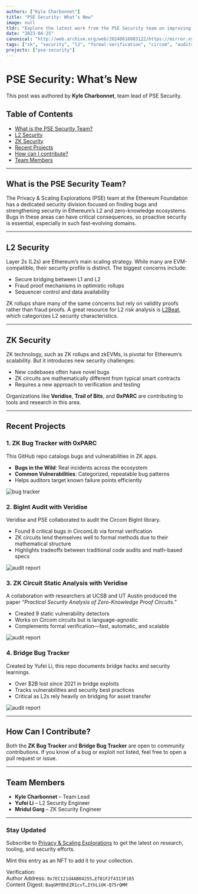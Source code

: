 ```yaml
---
authors: ["Kyle Charbonnet"]
title: "PSE Security: What’s New"
image: null
tldr: "Explore the latest work from the PSE Security team on improving L2 and ZK security across Ethereum. Learn about tools like the ZK Bug Tracker, Bridge Bug Tracker, and advances in static analysis and formal verification."
date: "2023-04-25"
canonical: "http://web.archive.org/web/20240616003122/https://mirror.xyz/privacy-scaling-explorations.eth/BaqGMfBhEZR1cvTJlA9E3Xu5ZhD7IthLiUK-Q75rQMM"
tags: ["zk", "security", "l2", "formal-verification", "circom", "audits"]
projects: ["pse-security"]
---
```


# PSE Security: What’s New

This post was authored by **Kyle Charbonnet**, team lead of PSE Security.

## Table of Contents

- [What is the PSE Security Team?](#what-is-the-pse-security-team)
- [L2 Security](#l2-security)
- [ZK Security](#zk-security)
- [Recent Projects](#recent-projects)
- [How can I contribute?](#how-can-i-contribute)
- [Team Members](#team-members)

---

## What is the PSE Security Team?

The Privacy & Scaling Explorations (PSE) team at the Ethereum Foundation has a dedicated security division focused on finding bugs and strengthening security in Ethereum’s L2 and zero-knowledge ecosystems. Bugs in these areas can have critical consequences, so proactive security is essential, especially in such fast-evolving domains.

---

## L2 Security

Layer 2s (L2s) are Ethereum’s main scaling strategy. While many are EVM-compatible, their security profile is distinct. The biggest concerns include:

- Secure bridging between L1 and L2
- Fraud proof mechanisms in optimistic rollups
- Sequencer control and data availability

ZK rollups share many of the same concerns but rely on validity proofs rather than fraud proofs. A great resource for L2 risk analysis is [L2Beat](https://l2beat.com), which categorizes L2 security characteristics.

---

## ZK Security

ZK technology, such as ZK rollups and zkEVMs, is pivotal for Ethereum’s scalability. But it introduces new security challenges:

- New codebases often have novel bugs
- ZK circuits are mathematically different from typical smart contracts
- Requires a new approach to verification and testing

Organizations like **Veridise**, **Trail of Bits**, and **0xPARC** are contributing to tools and research in this area.

---

## Recent Projects

### 1. ZK Bug Tracker with 0xPARC

This GitHub repo catalogs bugs and vulnerabilities in ZK apps.

- **Bugs in the Wild**: Real incidents across the ecosystem
- **Common Vulnerabilities**: Categorized, repeatable bug patterns
- Helps auditors target known failure points efficiently

![bug tracker](/articles/pse-security-what-is-new/1-bug-tracker.png)

### 2. BigInt Audit with Veridise

Veridise and PSE collaborated to audit the Circom BigInt library.

- Found 8 critical bugs in CircomLib via formal verification
- ZK circuits lend themselves well to formal methods due to their mathematical structure
- Highlights tradeoffs between traditional code audits and math-based specs

![audit report](/articles/pse-security-what-is-new/audit-report.png)

### 3. ZK Circuit Static Analysis with Veridise

A collaboration with researchers at UCSB and UT Austin produced the paper _“Practical Security Analysis of Zero-Knowledge Proof Circuits.”_

- Created 9 static vulnerability detectors
- Works on Circom circuits but is language-agnostic
- Complements formal verification—fast, automatic, and scalable

![audit report](/articles/pse-security-what-is-new/security-analysis.png)

### 4. Bridge Bug Tracker

Created by Yufei Li, this repo documents bridge hacks and security learnings.

- Over $2B lost since 2021 in bridge exploits
- Tracks vulnerabilities and security best practices
- Critical as L2s rely heavily on bridging for asset transfer

![audit report](/articles/pse-security-what-is-new/hack-tracker.png)

---

## How Can I Contribute?

Both the **ZK Bug Tracker** and **Bridge Bug Tracker** are open to community contributions. If you know of a bug or exploit not listed, feel free to open a pull request or issue.

---

## Team Members

- **Kyle Charbonnet** – Team Lead
- **Yufei Li** – L2 Security Engineer
- **Mridul Garg** – ZK Security Engineer

---

### Stay Updated

Subscribe to [Privacy & Scaling Explorations](https://pse.dev) to get the latest on research, tooling, and security efforts.

Mint this entry as an NFT to add it to your collection.

Verification:  
Author Address: `0x7EC121d4AB04255…Ef81F2f4313F185`  
Content Digest: `BaqGMfBhEZR1cvT…IthLiUK-Q75rQMM`
